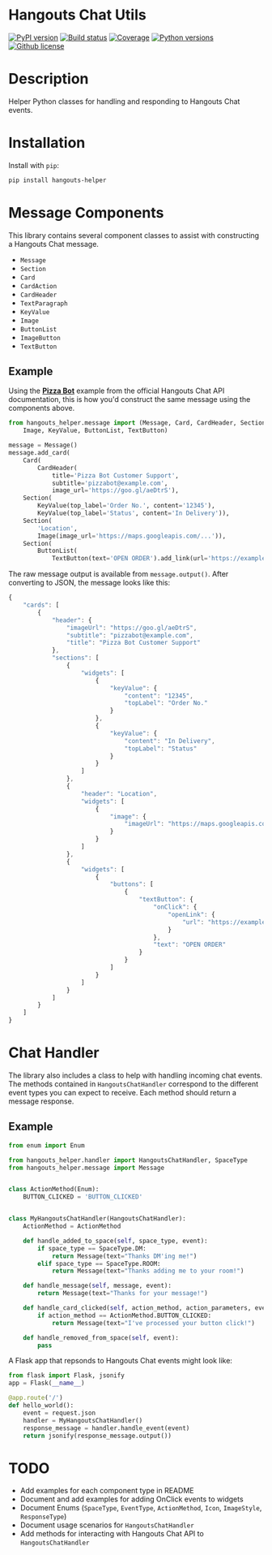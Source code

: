 Hangouts Chat Utils
=============================================================

[![PyPI version](https://img.shields.io/pypi/v/hangouts-helper.svg)](https://pypi.python.org/pypi/hangouts-helper)
[![Build status](https://img.shields.io/travis/christippett/hangouts-helper.svg)](https://travis-ci.org/christippett/hangouts-helper)
[![Coverage](https://img.shields.io/coveralls/github/christippett/hangouts-helper.svg)](https://coveralls.io/github/christippett/hangouts-helper?branch=master)
[![Python versions](https://img.shields.io/pypi/pyversions/hangouts-helper.svg)](https://pypi.python.org/pypi/hangouts-helper)
[![Github license](https://img.shields.io/github/license/christippett/hangouts-helper.svg)](https://github.com/christippett/hangouts-helper)

Description
===========

Helper Python classes for handling and responding to Hangouts Chat events.

Installation
============

Install with `pip`:

``` bash
pip install hangouts-helper
```

Message Components
=====

This library contains several component classes to assist with constructing a Hangouts Chat message.
- `Message`
- `Section`
- `Card`
- `CardAction`
- `CardHeader`
- `TextParagraph`
- `KeyValue`
- `Image`
- `ButtonList`
- `ImageButton`
- `TextButton`

Example
-------

Using the [**Pizza Bot**](https://developers.google.com/hangouts/chat/reference/message-formats/cards#full_example_pizza_bot) example from the official Hangouts Chat API documentation, this is how you'd construct the same message using the components above.

```python
from hangouts_helper.message import (Message, Card, CardHeader, Section,
    Image, KeyValue, ButtonList, TextButton)

message = Message()
message.add_card(
    Card(
        CardHeader(
            title='Pizza Bot Customer Support',
            subtitle='pizzabot@example.com',
            image_url='https://goo.gl/aeDtrS'),
    Section(
        KeyValue(top_label='Order No.', content='12345'),
        KeyValue(top_label='Status', content='In Delivery')),
    Section(
        'Location',
        Image(image_url='https://maps.googleapis.com/...')),
    Section(
        ButtonList(
            TextButton(text='OPEN ORDER').add_link(url='https://example.com/orders/...')))))
```

The raw message output is available from `message.output()`. After converting to JSON, the message looks like this:

```javascript
{
    "cards": [
        {
            "header": {
                "imageUrl": "https://goo.gl/aeDtrS",
                "subtitle": "pizzabot@example.com",
                "title": "Pizza Bot Customer Support"
            },
            "sections": [
                {
                    "widgets": [
                        {
                            "keyValue": {
                                "content": "12345",
                                "topLabel": "Order No."
                            }
                        },
                        {
                            "keyValue": {
                                "content": "In Delivery",
                                "topLabel": "Status"
                            }
                        }
                    ]
                },
                {
                    "header": "Location",
                    "widgets": [
                        {
                            "image": {
                                "imageUrl": "https://maps.googleapis.com/..."
                            }
                        }
                    ]
                },
                {
                    "widgets": [
                        {
                            "buttons": [
                                {
                                    "textButton": {
                                        "onClick": {
                                            "openLink": {
                                                "url": "https://example.com/orders/..."
                                            }
                                        },
                                        "text": "OPEN ORDER"
                                    }
                                }
                            ]
                        }
                    ]
                }
            ]
        }
    ]
}
```

Chat Handler
============

The library also includes a class to help with handling incoming chat events. The methods contained in `HangoutsChatHandler` correspond to the different event types you can expect to receive. Each method should return a message response.

Example
-------

```python
from enum import Enum

from hangouts_helper.handler import HangoutsChatHandler, SpaceType
from hangouts_helper.message import Message


class ActionMethod(Enum):
    BUTTON_CLICKED = 'BUTTON_CLICKED'


class MyHangoutsChatHandler(HangoutsChatHandler):
    ActionMethod = ActionMethod

    def handle_added_to_space(self, space_type, event):
        if space_type == SpaceType.DM:
            return Message(text="Thanks DM'ing me!")
        elif space_type == SpaceType.ROOM:
            return Message(text="Thanks adding me to your room!")

    def handle_message(self, message, event):
        return Message(text="Thanks for your message!")

    def handle_card_clicked(self, action_method, action_parameters, event):
        if action_method == ActionMethod.BUTTON_CLICKED:
            return Message(text="I've processed your button click!")

    def handle_removed_from_space(self, event):
        pass

```

A Flask app that repsonds to Hangouts Chat events might look like:

```python
from flask import Flask, jsonify
app = Flask(__name__)

@app.route('/')
def hello_world():
    event = request.json
    handler = MyHangoutsChatHandler()
    response_message = handler.handle_event(event)
    return jsonify(response_message.output())

```

TODO
====
- Add examples for each component type in README
- Document and add examples for adding OnClick events to widgets
- Document Enums (`SpaceType`, `EventType`, `ActionMethod`, `Icon`, `ImageStyle`, `ResponseType`)
- Document usage scenarios for `HangoutsChatHandler`
- Add methods for interacting with Hangouts Chat API to `HangoutsChatHandler`
